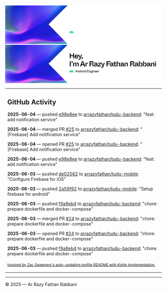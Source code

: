 ![Ar Razy Fathan Rabbani Banner](https://github.com/arrazyfathan/arrazyfathan/blob/main/media/banner-dark.png#gh-dark-mode-only)
![Ar Razy Fathan Rabbani Banner](https://github.com/arrazyfathan/arrazyfathan/blob/main/media/banner-light.png#gh-light-mode-only)

<table><tr><td valign="top" width="100%">    

## GitHub Activity

**2025-06-04** — pushed [e98e8ee](https://github.com/arrazyfathan/tudu-backend/commits/e98e8eecb37ef9739954d0c35bfbc14b3aa8528e) to [arrazyfathan/tudu-backend](https://github.com/arrazyfathan/tudu-backend): "feat: add notification service"

**2025-06-04** — merged PR [#25](https://github.com/arrazyfathan/tudu-backend/pull/25) to [arrazyfathan/tudu-backend](https://github.com/arrazyfathan/tudu-backend): "[Firebase] Add notification service"

**2025-06-04** — opened PR [#25](https://github.com/arrazyfathan/tudu-backend/pull/25) to [arrazyfathan/tudu-backend](https://github.com/arrazyfathan/tudu-backend): "[Firebase] Add notification service"

**2025-06-04** — pushed [e98e8ee](https://github.com/arrazyfathan/tudu-backend/commits/e98e8eecb37ef9739954d0c35bfbc14b3aa8528e) to [arrazyfathan/tudu-backend](https://github.com/arrazyfathan/tudu-backend): "feat: add notification service"

**2025-06-03** — pushed [de02562](https://github.com/arrazyfathan/tudu-mobile/commits/de0256263ed4bcef8761c245aa8314d3883423bd) to [arrazyfathan/tudu-mobile](https://github.com/arrazyfathan/tudu-mobile): "Configure Firebase for iOS"

**2025-06-03** — pushed [2a59f92](https://github.com/arrazyfathan/tudu-mobile/commits/2a59f9246176e5ad6baa1644fb9d004ca0e08579) to [arrazyfathan/tudu-mobile](https://github.com/arrazyfathan/tudu-mobile): "Setup firebase for android"

**2025-06-03** — pushed [f9a8eb4](https://github.com/arrazyfathan/tudu-backend/commits/f9a8eb4f397d2e05b3f019121045dde53193264f) to [arrazyfathan/tudu-backend](https://github.com/arrazyfathan/tudu-backend): "chore: prepare dockerfile and docker-compose"

**2025-06-03** — merged PR [#24](https://github.com/arrazyfathan/tudu-backend/pull/24) to [arrazyfathan/tudu-backend](https://github.com/arrazyfathan/tudu-backend): "chore: prepare dockerfile and docker-compose"

**2025-06-03** — opened PR [#24](https://github.com/arrazyfathan/tudu-backend/pull/24) to [arrazyfathan/tudu-backend](https://github.com/arrazyfathan/tudu-backend): "chore: prepare dockerfile and docker-compose"

**2025-06-03** — pushed [f9a8eb4](https://github.com/arrazyfathan/tudu-backend/commits/f9a8eb4f397d2e05b3f019121045dde53193264f) to [arrazyfathan/tudu-backend](https://github.com/arrazyfathan/tudu-backend): "chore: prepare dockerfile and docker-compose"
                
<sub><a href="https://github.com/ZacSweers/ZacSweers/">Inspired by Zac Sweeners's auto-updating profile README with Kotlin Implementation.</a></sub>
</table>

<!--START_SECTION:waka-->
<!--END_SECTION:waka-->

---
© 2025 — Ar Razy Fathan Rabbani